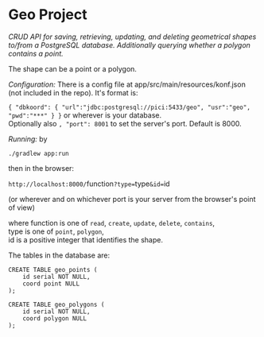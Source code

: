 # Geo Project

*CRUD API for saving, retrieving, updating, and deleting geometrical shapes to/from a PostgreSQL database. Additionally querying whether a polygon contains a point.*

The shape can be a point or a polygon.

_Configuration:_ There is a config file at app/src/main/resources/konf.json (not included in the repo).
It's format is:

`{ "dbkoord": { "url":"jdbc:postgresql://pici:5433/geo", "usr":"geo", "pwd":"***" } }`
or wherever is your database.  
Optionally also `, "port": 8001` to set the server's port. Default is 8000.

_Running:_ by

`./gradlew app:run`

then in the browser:

`http://localhost:8000/`function`?type=`type`&id=`id

(or wherever and on whichever port is your server from the browser's point of view)

where function is one of `read`, `create`, `update`, `delete`, `contains`,  
type is one of `point`, `polygon`,  
id is a positive integer that identifies the shape.

The tables in the database are:
```
CREATE TABLE geo_points (
	id serial NOT NULL,
	coord point NULL
);
```
```
CREATE TABLE geo_polygons (
	id serial NOT NULL,
	coord polygon NULL
);
```
